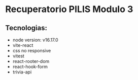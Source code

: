 # Recuperatorio PILIS Modulo 3

## Tecnologias:

- node version: v16.17.0
- vite-react
- css no responsive
- vitest
- react-rooter-dom
- react-hook-form
- trivia-api
